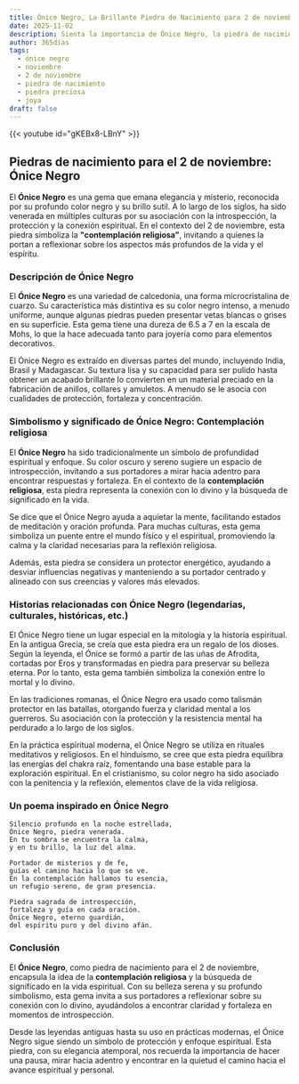 ```yaml
---
title: Ónice Negro, La Brillante Piedra de Nacimiento para 2 de noviembre
date: 2025-11-02
description: Sienta la importancia de Ónice Negro, la piedra de nacimiento de 2 de noviembre que simboliza Contemplación religiosa. Deje que su belleza y significado iluminen su día.
author: 365días
tags:
  - ónice negro
  - noviembre
  - 2 de noviembre
  - piedra de nacimiento
  - piedra preciosa
  - joya
draft: false
---
```


{{< youtube id="gKEBx8-LBnY" >}}

## Piedras de nacimiento para el 2 de noviembre: Ónice Negro

El **Ónice Negro** es una gema que emana elegancia y misterio, reconocida por su profundo color negro y su brillo sutil. A lo largo de los siglos, ha sido venerada en múltiples culturas por su asociación con la introspección, la protección y la conexión espiritual. En el contexto del 2 de noviembre, esta piedra simboliza la **"contemplación religiosa"**, invitando a quienes la portan a reflexionar sobre los aspectos más profundos de la vida y el espíritu.

### Descripción de Ónice Negro

El **Ónice Negro** es una variedad de calcedonia, una forma microcristalina de cuarzo. Su característica más distintiva es su color negro intenso, a menudo uniforme, aunque algunas piedras pueden presentar vetas blancas o grises en su superficie. Esta gema tiene una dureza de 6.5 a 7 en la escala de Mohs, lo que la hace adecuada tanto para joyería como para elementos decorativos.

El Ónice Negro es extraído en diversas partes del mundo, incluyendo India, Brasil y Madagascar. Su textura lisa y su capacidad para ser pulido hasta obtener un acabado brillante lo convierten en un material preciado en la fabricación de anillos, collares y amuletos. A menudo se le asocia con cualidades de protección, fortaleza y concentración.

### Simbolismo y significado de Ónice Negro: Contemplación religiosa

El **Ónice Negro** ha sido tradicionalmente un símbolo de profundidad espiritual y enfoque. Su color oscuro y sereno sugiere un espacio de introspección, invitando a sus portadores a mirar hacia adentro para encontrar respuestas y fortaleza. En el contexto de la **contemplación religiosa**, esta piedra representa la conexión con lo divino y la búsqueda de significado en la vida.

Se dice que el Ónice Negro ayuda a aquietar la mente, facilitando estados de meditación y oración profunda. Para muchas culturas, esta gema simboliza un puente entre el mundo físico y el espiritual, promoviendo la calma y la claridad necesarias para la reflexión religiosa.

Además, esta piedra se considera un protector energético, ayudando a desviar influencias negativas y manteniendo a su portador centrado y alineado con sus creencias y valores más elevados.

### Historias relacionadas con Ónice Negro (legendarias, culturales, históricas, etc.)

El Ónice Negro tiene un lugar especial en la mitología y la historia espiritual. En la antigua Grecia, se creía que esta piedra era un regalo de los dioses. Según la leyenda, el Ónice se formó a partir de las uñas de Afrodita, cortadas por Eros y transformadas en piedra para preservar su belleza eterna. Por lo tanto, esta gema también simboliza la conexión entre lo mortal y lo divino.

En las tradiciones romanas, el Ónice Negro era usado como talismán protector en las batallas, otorgando fuerza y claridad mental a los guerreros. Su asociación con la protección y la resistencia mental ha perdurado a lo largo de los siglos.

En la práctica espiritual moderna, el Ónice Negro se utiliza en rituales meditativos y religiosos. En el hinduismo, se cree que esta piedra equilibra las energías del chakra raíz, fomentando una base estable para la exploración espiritual. En el cristianismo, su color negro ha sido asociado con la penitencia y la reflexión, elementos clave de la vida religiosa.

### Un poema inspirado en Ónice Negro

```
Silencio profundo en la noche estrellada,  
Ónice Negro, piedra venerada.  
En tu sombra se encuentra la calma,  
y en tu brillo, la luz del alma.  

Portador de misterios y de fe,  
guías el camino hacia lo que se ve.  
En la contemplación hallamos tu esencia,  
un refugio sereno, de gran presencia.  

Piedra sagrada de introspección,  
fortaleza y guía en cada oración.  
Ónice Negro, eterno guardián,  
del espíritu puro y del divino afán.  
```

### Conclusión

El **Ónice Negro**, como piedra de nacimiento para el 2 de noviembre, encapsula la idea de la **contemplación religiosa** y la búsqueda de significado en la vida espiritual. Con su belleza serena y su profundo simbolismo, esta gema invita a sus portadores a reflexionar sobre su conexión con lo divino, ayudándolos a encontrar claridad y fortaleza en momentos de introspección.

Desde las leyendas antiguas hasta su uso en prácticas modernas, el Ónice Negro sigue siendo un símbolo de protección y enfoque espiritual. Esta piedra, con su elegancia atemporal, nos recuerda la importancia de hacer una pausa, mirar hacia adentro y encontrar en la quietud el camino hacia el avance espiritual y personal.